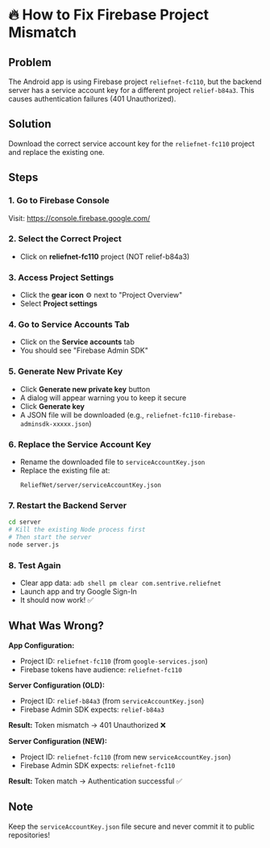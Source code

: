 # 🔥 How to Fix Firebase Project Mismatch

## Problem
The Android app is using Firebase project `reliefnet-fc110`, but the backend server has a service account key for a different project `relief-b84a3`. This causes authentication failures (401 Unauthorized).

## Solution
Download the correct service account key for the `reliefnet-fc110` project and replace the existing one.

## Steps

### 1. Go to Firebase Console
Visit: https://console.firebase.google.com/

### 2. Select the Correct Project
- Click on **reliefnet-fc110** project (NOT relief-b84a3)

### 3. Access Project Settings
- Click the **gear icon** ⚙️ next to "Project Overview"
- Select **Project settings**

### 4. Go to Service Accounts Tab
- Click on the **Service accounts** tab
- You should see "Firebase Admin SDK"

### 5. Generate New Private Key
- Click **Generate new private key** button
- A dialog will appear warning you to keep it secure
- Click **Generate key**
- A JSON file will be downloaded (e.g., `reliefnet-fc110-firebase-adminsdk-xxxxx.json`)

### 6. Replace the Service Account Key
- Rename the downloaded file to `serviceAccountKey.json`
- Replace the existing file at:
  ```
  ReliefNet/server/serviceAccountKey.json
  ```

### 7. Restart the Backend Server
```bash
cd server
# Kill the existing Node process first
# Then start the server
node server.js
```

### 8. Test Again
- Clear app data: `adb shell pm clear com.sentrive.reliefnet`
- Launch app and try Google Sign-In
- It should now work! ✅

## What Was Wrong?

**App Configuration:**
- Project ID: `reliefnet-fc110` (from `google-services.json`)
- Firebase tokens have audience: `reliefnet-fc110`

**Server Configuration (OLD):**
- Project ID: `relief-b84a3` (from `serviceAccountKey.json`)
- Firebase Admin SDK expects: `relief-b84a3`

**Result:** Token mismatch → 401 Unauthorized ❌

**Server Configuration (NEW):**
- Project ID: `reliefnet-fc110` (from new `serviceAccountKey.json`)
- Firebase Admin SDK expects: `reliefnet-fc110`

**Result:** Token match → Authentication successful ✅

## Note
Keep the `serviceAccountKey.json` file secure and never commit it to public repositories!

